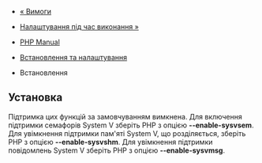 - [« Вимоги](sem.requirements.md)
- [Налаштування під час виконання »](sem.configuration.md)

- [PHP Manual](index.md)
- [Встановлення та налаштування](sem.setup.md)
- Встановлення

## Установка

Підтримка цих функцій за замовчуванням вимкнена. Для включення підтримки
семафорів System V зберіть PHP з опцією **--enable-sysvsem**. Для
увімкнення підтримки пам'яті System V, що розділяється, зберіть PHP з опцією
**--enable-sysvshm**. Для увімкнення підтримки повідомлень System V
зберіть PHP з опцією **--enable-sysvmsg**.
